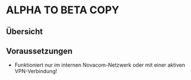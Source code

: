 # ALPHA TO BETA COPY

## Übersicht


## Voraussetzungen
- Funktioniert nur im internen Novacom-Netzwerk oder mit einer aktiven VPN-Verbindung!